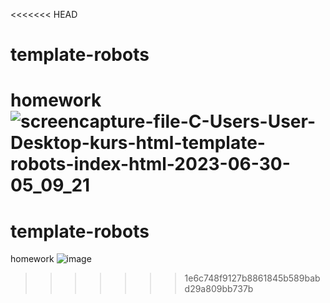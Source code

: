 <<<<<<< HEAD
# template-robots
homework
![screencapture-file-C-Users-User-Desktop-kurs-html-template-robots-index-html-2023-06-30-05_09_21](https://github.com/jfrlysona/template-robots/assets/95244422/10397f62-d91a-4fdb-b40c-9bb3cd4ed185)
=======
# template-robots
homework
![image](https://github.com/jfrlysona/template-robotics/assets/95244422/e6ec2fa3-1887-4491-a8d1-d6171ea76b7f)
>>>>>>> 1e6c748f9127b8861845b589babd29a809bb737b
